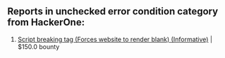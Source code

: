 ## Reports in unchecked error condition category from HackerOne:
1. [Script breaking tag (Forces website to render blank) (Informative)](https://hackerone.com/reports/1355537) | $150.0 bounty